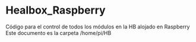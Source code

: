 # Healbox_Raspberry

Código para el control de todos los módulos en la HB alojado en Raspberry 
Este documento es la carpeta /home/pi/HB
